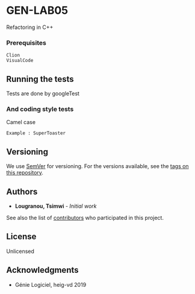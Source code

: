 # GEN-LAB05
Refactoring in C++

### Prerequisites

```
Clion
VisualCode
```


## Running the tests
Tests are done by googleTest

### And coding style tests

Camel case

```
Example : SuperToaster
```

## Versioning

We use [SemVer](http://semver.org/) for versioning. For the versions available, see the [tags on this repository](https://github.com/your/project/tags). 

## Authors

* **Lougranou, Tsimwi** - *Initial work* 

See also the list of [contributors](https://github.com/your/project/contributors) who participated in this project.

## License

Unlicensed

## Acknowledgments
* Génie Logiciel, heig-vd 2019
